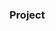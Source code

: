 ### Project

































































































































         









        





 































